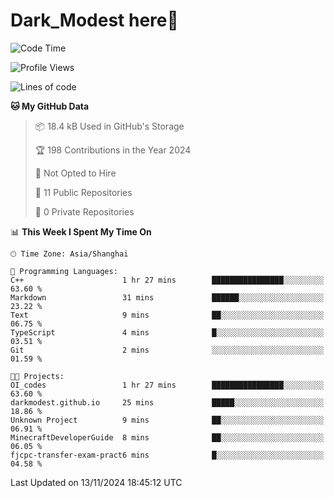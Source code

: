 # Dark_Modest here👋
<!--
<img align="left" src="https://github-readme-stats.vercel.app/api/top-langs/?username=DarkModest" height=255>
<img align="left" src="https://github-readme-stats.vercel.app/api?username=DarkModest&include_all_commits=true&count_private-true&custom_title=Dark_Modest'%20GitHub%20Stats&line_height=30&show_icons=true&hide_border=false&bg_color=ffffff&title_color=000000&icon_color=000000&text_color=463467"><br>
-->
<!--START_SECTION:waka-->
![Code Time](http://img.shields.io/badge/Code%20Time-167%20hrs%2030%20mins-blue)

![Profile Views](http://img.shields.io/badge/Profile%20Views-1-blue)

![Lines of code](https://img.shields.io/badge/From%20Hello%20World%20I%27ve%20Written-135.1%20thousand%20lines%20of%20code-blue)

**🐱 My GitHub Data** 

> 📦 18.4 kB Used in GitHub's Storage 
 > 
> 🏆 198 Contributions in the Year 2024
 > 
> 🚫 Not Opted to Hire
 > 
> 📜 11 Public Repositories 
 > 
> 🔑 0 Private Repositories 
 > 
📊 **This Week I Spent My Time On** 

```text
🕑︎ Time Zone: Asia/Shanghai

💬 Programming Languages: 
C++                      1 hr 27 mins        ████████████████░░░░░░░░░   63.60 % 
Markdown                 31 mins             ██████░░░░░░░░░░░░░░░░░░░   23.22 % 
Text                     9 mins              ██░░░░░░░░░░░░░░░░░░░░░░░   06.75 % 
TypeScript               4 mins              █░░░░░░░░░░░░░░░░░░░░░░░░   03.51 % 
Git                      2 mins              ░░░░░░░░░░░░░░░░░░░░░░░░░   01.59 % 

🐱‍💻 Projects: 
OI_codes                 1 hr 27 mins        ████████████████░░░░░░░░░   63.60 % 
darkmodest.github.io     25 mins             █████░░░░░░░░░░░░░░░░░░░░   18.86 % 
Unknown Project          9 mins              ██░░░░░░░░░░░░░░░░░░░░░░░   06.91 % 
MinecraftDeveloperGuide  8 mins              ██░░░░░░░░░░░░░░░░░░░░░░░   06.05 % 
fjcpc-transfer-exam-pract6 mins              █░░░░░░░░░░░░░░░░░░░░░░░░   04.58 % 
```


 Last Updated on 13/11/2024 18:45:12 UTC
<!--END_SECTION:waka-->
